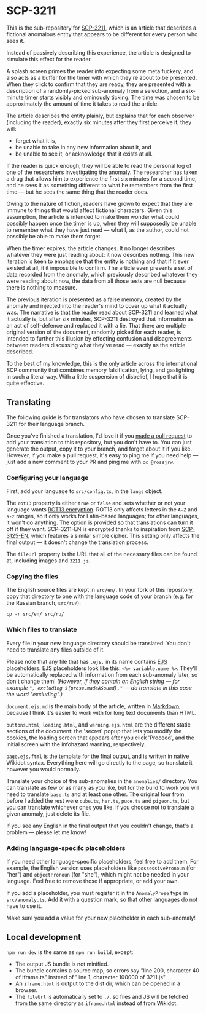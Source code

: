 # SCP-3211

This is the sub-repository for [SCP-3211](https://www.scpwiki.com/scp-3211),
which is an article that describes a fictional anomalous entity that appears to
be different for every person who sees it.

Instead of passively describing this experience, the article is designed to
simulate this effect for the reader.

A splash screen primes the reader into expecting some meta fuckery, and also
acts as a buffer for the timer with which they're about to be presented. When
they click to confirm that they are ready, they are presented with a
description of a randomly-picked sub-anomaly from a selection, and a six-minute
timer starts visibly and ominously ticking. The time was chosen to be
approximately the amount of time it takes to read the article.

The article describes the entity plainly, but explains that for each observer
(including the reader), exactly six minutes after they first perceive it, they
will:

* forget what it is,
* be unable to take in any new information about it, and
* be unable to see it, or acknowledge that it exists at all.

If the reader is quick enough, they will be able to read the personal log of
one of the researchers investigating the anomaly. The researcher has taken a
drug that allows him to experience the first six minutes for a second time, and
he sees it as something different to what he remembers from the first time
&mdash; but he sees the same thing that the reader does.

Owing to the nature of fiction, readers have grown to expect that they are
immune to things that would affect fictional characters. Given this assumption,
the article is intended to make them wonder what could possibly happen once the
timer is up, when they will supposedly be unable to remember what they have
just read &mdash; what I, as the author, could not possibly be able to make
them forget.

When the timer expires, the article changes. It no longer describes whatever
they were just reading about: it now describes nothing. This new iteration is
keen to emphasise that the entity is nothing and that if it ever existed at
all, it it impossible to confirm. The article even presents a set of data
recorded from the anomaly, which previously described whatever they were
reading about; now, the data from all those tests are null because there is
nothing to measure.

The previous iteration is presented as a false memory, created by the anomaly
and injected into the reader's mind to cover up what it actually was. The
narrative is that the reader read about SCP-3211 and learned what it actually
is, but after six minutes, SCP-3211 destroyed that information as an act of
self-defence and replaced it with a lie. That there are multiple original
version of the document, randomly picked for each reader, is intended to
further this illusion by effecting confusion and disagreements between readers
discussing what they've read &mdash; exactly as the article described.

To the best of my knowledge, this is the only article across the international
SCP community that combines memory falsification, lying, and gaslighting in
such a literal way. With a little suspension of disbelief, I hope that it is
quite effective.

## Translating

The following guide is for translators who have chosen to translate SCP-3211
for their language branch.

Once you've finished a translation, I'd love it if you
[made a pull request](https://github.com/rossjrw/scp#making-a-pull-request)
to add your translation to this repository, but you don't have to. You can just
generate the output, copy it to your branch, and forget about it if you like.
However, if you make a pull request, it's easy to ping me if you need help
&mdash; just add a new comment to your PR and ping me with `cc @rossjrw`.

### Configuring your language

First, add your language to `src/config.ts`, in the `langs` object.

The `rot13` property is either `true` or `false` and sets whether or not your
language wants [ROT13 encryption](https://en.wikipedia.org/wiki/ROT13). ROT13
only affects letters in the `A-Z` and `a-z` ranges, so it only works for
Latin-based languages; for other languages, it won't do anything. The option is
provided so that translations can turn it off if they want. SCP-3211-EN is
encrypted thanks to inspiration from
[SCP-3125-EN](https://www.scpwiki.com/scp-3125), which features a similar
simple cipher. This setting only affects the final output &mdash; it doesn't
change the translation process.

The `fileUrl` property is the URL that all of the necessary files can be found
at, including images and `3211.js`.

### Copying the files

The English source files are kept in `src/en/`. In your fork of this
repository, copy that directory to one with the language code of your branch
(e.g. for the Russian branch, `src/ru/`):

```shell
cp -r src/en/ src/ru/
```

### Which files to translate

Every file in your new language directory should be translated. You don't need
to translate any files outside of it.

Please note that any file that has `.ejs.` in its name contains
[EJS](https://ejs.co/) placeholders. EJS placeholders look like this: `<%=
variable.name %>`. They'll be automatically replaced with information from each
sub-anomaly later, so don't change them! _(However, if they contain an English
string &mdash; for example `", excluding ${prose.madeASound},"` &mdash; do
translate in this case the word "excluding".)_

`document.ejs.md` is the main body of the article, written in
[Markdown](https://www.markdownguide.org/), because I think it's easier to work
with for long text documents than HTML.

`buttons.html`, `loading.html`, and `warning.ejs.html` are the different static
sections of the document: the 'secret' popup that lets you modify the cookies,
the loading screen that appears after you click 'Proceed', and the initial
screen with the infohazard warning, respectively.

`page.ejs.ftml` is the template for the final output, and is written in native
Wikidot syntax. Everything here will go directly to the page, so translate it
however you would normally.

Translate your choice of the sub-anomalies in the `anomalies/` directory. You
can translate as few or as many as you like, but for the build to work you will
need to translate `base.ts` and at least one other. The original four from
before I added the rest were `cube.ts`, `her.ts`, `puce.ts` and `pigeon.ts`,
but you can translate whichever ones you like. If you choose not to translate a
given anomaly, just delete its file.

If you see any English in the final output that you couldn't change, that's a
problem &mdash; please let me know!

### Adding language-specifc placeholders

If you need other language-specific placeholders, feel free to add them. For
example, the English version uses placeholders like `possessivePronoun` (for
"her") and `objectPronoun` (for "she"), which might not be needed in your
language. Feel free to remove those if appropriate, or add your own.

If you add a placeholder, you must register it in the `AnomalyProse` type in
`src/anomaly.ts`. Add it with a question mark, so that other languages do not
have to use it.

Make sure you add a value for your new placeholder in each sub-anomaly!

## Local development

`npm run dev` is the same as `npm run build`, except:

* The output JS bundle is not minified.
* The bundle contains a source map, so errors say "line 200, character 40 of
  iframe.ts" instead of "line 1, character 100000 of 3211.js"
* An `iframe.html` is output to the dist dir, which can be opened in a browser.
* The `fileUrl` is automatically set to `./`, so files and JS will be fetched
  from the same directory as `iframe.html` instead of from Wikidot.
